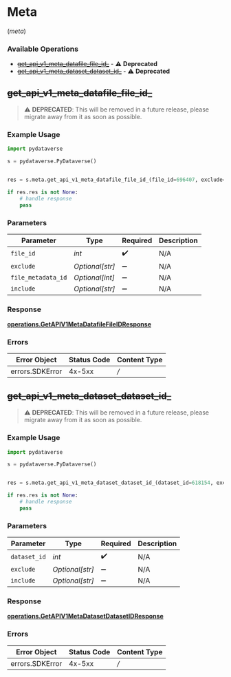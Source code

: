 # Meta
(*meta*)

### Available Operations

* [~~get_api_v1_meta_datafile_file_id_~~](#get_api_v1_meta_datafile_file_id_) - :warning: **Deprecated**
* [~~get_api_v1_meta_dataset_dataset_id_~~](#get_api_v1_meta_dataset_dataset_id_) - :warning: **Deprecated**

## ~~get_api_v1_meta_datafile_file_id_~~

> :warning: **DEPRECATED**: This will be removed in a future release, please migrate away from it as soon as possible.

### Example Usage

```python
import pydataverse

s = pydataverse.PyDataverse()


res = s.meta.get_api_v1_meta_datafile_file_id_(file_id=696407, exclude='<value>', file_metadata_id=880679, include='<value>')

if res.res is not None:
    # handle response
    pass
```

### Parameters

| Parameter          | Type               | Required           | Description        |
| ------------------ | ------------------ | ------------------ | ------------------ |
| `file_id`          | *int*              | :heavy_check_mark: | N/A                |
| `exclude`          | *Optional[str]*    | :heavy_minus_sign: | N/A                |
| `file_metadata_id` | *Optional[int]*    | :heavy_minus_sign: | N/A                |
| `include`          | *Optional[str]*    | :heavy_minus_sign: | N/A                |


### Response

**[operations.GetAPIV1MetaDatafileFileIDResponse](../../models/operations/getapiv1metadatafilefileidresponse.md)**
### Errors

| Error Object    | Status Code     | Content Type    |
| --------------- | --------------- | --------------- |
| errors.SDKError | 4x-5xx          | */*             |

## ~~get_api_v1_meta_dataset_dataset_id_~~

> :warning: **DEPRECATED**: This will be removed in a future release, please migrate away from it as soon as possible.

### Example Usage

```python
import pydataverse

s = pydataverse.PyDataverse()


res = s.meta.get_api_v1_meta_dataset_dataset_id_(dataset_id=618154, exclude='<value>', include='<value>')

if res.res is not None:
    # handle response
    pass
```

### Parameters

| Parameter          | Type               | Required           | Description        |
| ------------------ | ------------------ | ------------------ | ------------------ |
| `dataset_id`       | *int*              | :heavy_check_mark: | N/A                |
| `exclude`          | *Optional[str]*    | :heavy_minus_sign: | N/A                |
| `include`          | *Optional[str]*    | :heavy_minus_sign: | N/A                |


### Response

**[operations.GetAPIV1MetaDatasetDatasetIDResponse](../../models/operations/getapiv1metadatasetdatasetidresponse.md)**
### Errors

| Error Object    | Status Code     | Content Type    |
| --------------- | --------------- | --------------- |
| errors.SDKError | 4x-5xx          | */*             |
